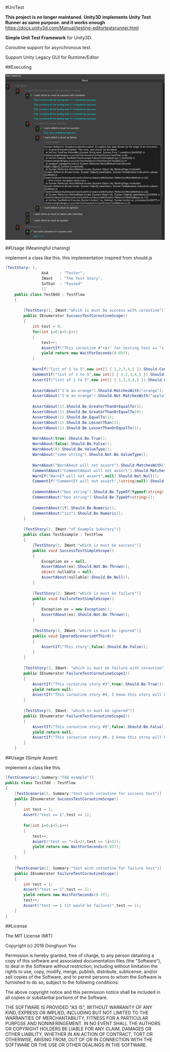 #UniTest

**This project is no longer maintaned. Unity3D implements Unity Test Runner as same purpose. and it works enough**
https://docs.unity3d.com/Manual/testing-editortestsrunner.html

**Simple Unit Test Framework** for Unity3D.

Coroutine support for asynchronous test.

Support Unity Legacy GUI for Runtime/Editor

##Executing

![sample](images/sample.png?raw=true "running sample(runtime)")

##Usage (Meaningful chaning)

implement a class like this. this implementation inspired from should.js

```cs
[TestStory(	1,
				AsA		: "Tester",
				IWant	: "The Test Story",
				SoThat	: "Passed"
				)]
	public class TestBdd : TestFlow
	{

		[TestStory(1, IWant:"which is must be success with coroutine")]
		public IEnumerator SuccessTestCoroutineScope() 
		{	
			int test = 0;
			for(int i=0;i<5;i++) 
			{
				test++;
				AssertIf("This coroutine #"+i+" for testing test == "+(i+1),test).Should.Be.EqualTo((i+1));
				yield return new WaitForSeconds(0.05f);
			}

			WarnIf("list of 1 to 5",new int[] { 1,2,3,4,5 }).Should.Contains(1).And.Contains(5);
			CommentIf("list of 1 to 5",new int[] { 1,2,3,4,5 }).Should.Contains(1).And.Contains(5);
			AssertIf("list of 1 to 5",new int[] { 1,2,3,4,5 }).Should.Contains(1).And.Contains(5);

			AssertAbout("I'm an orange").Should.MatchesWith("orange");
			AssertAbout("I'm an orange").Should.Not.MatchesWith("apple");

			AssertAbout(1).Should.Be.GreaterThanOrEqualTo(1);
			AssertAbout(1).Should.Be.GreaterThanOrEqualTo(0);
			AssertAbout(1).Should.Be.EqualTo(1);
			AssertAbout(1).Should.Be.LesserThan(2);
			AssertAbout(1).Should.Be.LesserThanOrEqualTo(1);

			WarnAbout(true).Should.Be.True();
			WarnAbout(false).Should.Be.False();
			WarnAbout(0).Should.Be.ValueType();
			WarnAbout("some string").Should.Not.Be.ValueType();

			WarnAbout("WarnAbout will not assert").Should.MatchesWith("nothing");
			CommentAbout("CommentAbout will not assert").Should.MatchesWith("nothing");
			WarnIf("WarnIf will not assert",null).Should.Not.Null();
			CommentIf("CommentIf will not assert",(string)null).Should.MatchesWith("nothing");

			CommentAbout("boo string").Should.Be.TypeOf(typeof(string));
			CommentAbout("boo string").Should.Be.TypeOf<string>();

			CommentAbout(1f).Should.Be.Numeric();
			CommentAbout("zzz").Should.Be.Numeric();
		}

		[TestStory(2, IWant:"of Example Substory")]
		public class TestExample : TestFlow
		{
			[TestStory(1, IWant:"which is must be success")]
			public void SuccessTestSimpleScope() 
			{
				Exception ex = null;
				AssertAbout(ex).Should.Not.Be.Thrown();
				object nullable = null;
				AssertAbout(nullable).Should.Be.Null();
			}

			[TestStory(2, IWant:"which is must be failure")]
			public void FailureTestSimpleScope() 
			{
				Exception ex = new Exception();
				AssertAbout(ex).Should.Not.Be.Thrown();
			}

			[TestStory(3, IWant:"which is must be ignored")]
			public void IgnoredScenarioOfThird() 
			{
				AssertIf("This story",false).Should.Be.False();
			}
		}

		[TestStory(3, IWant: "which is must be failure with coroutine")]
		public IEnumerator FailureTestCoroutineScope1() 
		{
			AssertIf("This coroutine story #3",true).Should.Be.True();
			yield return null;
			AssertIf("This coroutine story #4, I know this story will be failure but, ",false).Must.Be.True();
		}

		[TestStory(4, IWant: "which is must be ignored")]
		public IEnumerator FailureTestCoroutineScope2() 
		{
			AssertIf("This coroutine story #5",false).Should.Be.False();
			yield return null;
			AssertIf("This coroutine story #6, I know this stroy will be failure but,",true).Should.Not.Be.True();
		}
	}
```


##Usage (Simple Assert)

implement a class like this.

```cs
[TestScenario(2,Summary:"Tdd example")]
public class TestTdd : TestFlow
{
	[TestScenario(1, Summary:"test with coroutine for success test")]
	public IEnumerator SuccessTestCoroutineScope() 
	{
		int test = 1;
		Assert("test == 1",test == 1);

		for(int i=0;i<5;i++) 
		{
			test++;
			Assert("test == "+(i+2),test == (i+2));
			yield return new WaitForSeconds(0.05f);
		}
	}

	[TestScenario(2, Summary:"test with coroutine for failure test")]
	public IEnumerator FailureTestCoroutineScope() 
	{
		int test = 1;
		Assert("test == 1",test == 1);
		yield return new WaitForSeconds(0.5f);
		test++;
		Assert("test == 1 (it would be failure)",test == 1);
	}
}
```

##License

The MIT License (MIT)

Copyright (c) 2016 Donghyun You

Permission is hereby granted, free of charge, to any person obtaining a copy of this software and associated documentation files (the "Software"), to deal in the Software without restriction, including without limitation the rights to use, copy, modify, merge, publish, distribute, sublicense, and/or sell copies of the Software, and to permit persons to whom the Software is furnished to do so, subject to the following conditions:

The above copyright notice and this permission notice shall be included in all copies or substantial portions of the Software.

THE SOFTWARE IS PROVIDED "AS IS", WITHOUT WARRANTY OF ANY KIND, EXPRESS OR IMPLIED, INCLUDING BUT NOT LIMITED TO THE WARRANTIES OF MERCHANTABILITY, FITNESS FOR A PARTICULAR PURPOSE AND NONINFRINGEMENT. IN NO EVENT SHALL THE AUTHORS OR COPYRIGHT HOLDERS BE LIABLE FOR ANY CLAIM, DAMAGES OR OTHER LIABILITY, WHETHER IN AN ACTION OF CONTRACT, TORT OR OTHERWISE, ARISING FROM, OUT OF OR IN CONNECTION WITH THE SOFTWARE OR THE USE OR OTHER DEALINGS IN THE SOFTWARE.
